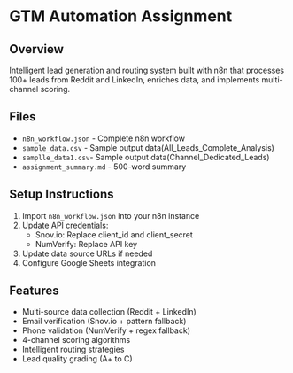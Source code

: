 # GTM Automation Assignment

## Overview
Intelligent lead generation and routing system built with n8n that processes 100+ leads from Reddit and LinkedIn, enriches data, and implements multi-channel scoring.

## Files
- `n8n_workflow.json` - Complete n8n workflow
- `sample_data.csv` - Sample output data(All_Leads_Complete_Analysis)
- `samplle_data1.csv`- Sample output data(Channel_Dedicated_Leads)
- `assignment_summary.md` - 500-word summary

## Setup Instructions
1. Import `n8n_workflow.json` into your n8n instance
2. Update API credentials:
   - Snov.io: Replace client_id and client_secret
   - NumVerify: Replace API key
3. Update data source URLs if needed
4. Configure Google Sheets integration

## Features
- Multi-source data collection (Reddit + LinkedIn)
- Email verification (Snov.io + pattern fallback)
- Phone validation (NumVerify + regex fallback)  
- 4-channel scoring algorithms
- Intelligent routing strategies
- Lead quality grading (A+ to C)
